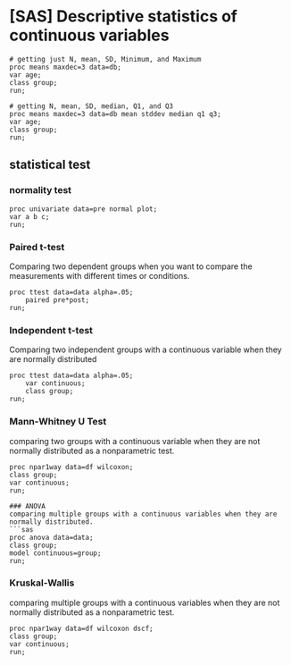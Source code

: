 # [SAS] Descriptive statistics of continuous variables
   
```sas
# getting just N, mean, SD, Minimum, and Maximum
proc means maxdec=3 data=db;
var age;
class group;
run;
```
  
```sas
# getting N, mean, SD, median, Q1, and Q3
proc means maxdec=3 data=db mean stddev median q1 q3;
var age;
class group;
run;
```

## statistical test

### normality test
```sas
proc univariate data=pre normal plot;
var a b c;
run;
```

### Paired t-test
Comparing two dependent groups when you want to compare the measurements with different times or conditions.
```sas
proc ttest data=data alpha=.05;
    paired pre*post;
run;
```

### Independent t-test
Comparing two independent groups with a continuous variable when they are normally distributed
```sas
proc ttest data=data alpha=.05;
    var continuous;
    class group;
run;
```

### Mann-Whitney U Test
comparing two groups with a continuous variable when they are not normally distributed as a nonparametric test.
```sas
proc npar1way data=df wilcoxon;
class group;
var continuous;
run;

### ANOVA
comparing multiple groups with a continuous variables when they are normally distributed.
```sas
proc anova data=data;
class group;
model continuous=group;
run;
```

### Kruskal-Wallis
comparing multiple groups with a continuous variables when they are not normally distributed as a nonparametric test.
```sas
proc npar1way data=df wilcoxon dscf;
class group;
var continuous;
run;
```
